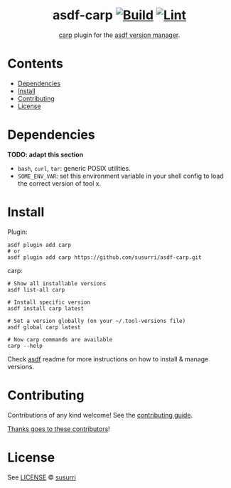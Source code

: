 <div align="center">

# asdf-carp [![Build](https://github.com/susurri/asdf-carp/actions/workflows/build.yml/badge.svg)](https://github.com/susurri/asdf-carp/actions/workflows/build.yml) [![Lint](https://github.com/susurri/asdf-carp/actions/workflows/lint.yml/badge.svg)](https://github.com/susurri/asdf-carp/actions/workflows/lint.yml)


[carp](https://carp-lang.github.io/carp-docs/) plugin for the [asdf version manager](https://asdf-vm.com).

</div>

# Contents

- [Dependencies](#dependencies)
- [Install](#install)
- [Contributing](#contributing)
- [License](#license)

# Dependencies

**TODO: adapt this section**

- `bash`, `curl`, `tar`: generic POSIX utilities.
- `SOME_ENV_VAR`: set this environment variable in your shell config to load the correct version of tool x.

# Install

Plugin:

```shell
asdf plugin add carp
# or
asdf plugin add carp https://github.com/susurri/asdf-carp.git
```

carp:

```shell
# Show all installable versions
asdf list-all carp

# Install specific version
asdf install carp latest

# Set a version globally (on your ~/.tool-versions file)
asdf global carp latest

# Now carp commands are available
carp --help
```

Check [asdf](https://github.com/asdf-vm/asdf) readme for more instructions on how to
install & manage versions.

# Contributing

Contributions of any kind welcome! See the [contributing guide](contributing.md).

[Thanks goes to these contributors](https://github.com/susurri/asdf-carp/graphs/contributors)!

# License

See [LICENSE](LICENSE) © [susurri](https://github.com/susurri/)
